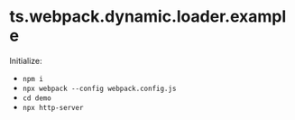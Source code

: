 # ts.webpack.dynamic.loader.example

Initialize: 
* `npm i` 
* `npx webpack --config webpack.config.js`
* `cd demo`
* `npx http-server`
